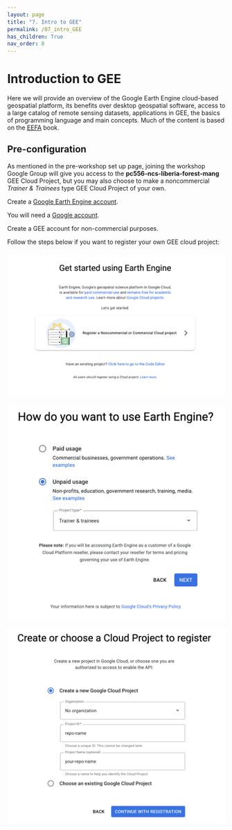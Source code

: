 ```yaml
---
layout: page
title: "7. Intro to GEE"
permalink: /07_intro_GEE
has_children: True
nav_order: 8
---
```



# Introduction to GEE

Here we will provide an overview of the Google Earth Engine cloud-based geospatial platform, its benefits over desktop geospatial software, access to a large catalog of remote sensing datasets, applications in GEE, the basics of programming language and main concepts. Much of the content is based on the <a href="https://eefabook.org" target="_blank" rel="noopener noreferrer">EEFA</a> book.

## Pre-configuration

As mentioned in the pre-workshop set up page, joining the workshop Google Group will give you access to the **pc556-ncs-liberia-forest-mang** GEE Cloud Project, but you may also choose to make a noncommercial *Trainer & Trainees* type GEE Cloud Project of your own. 


Create a <a href="https://code.earthengine.google.com/register" target="_blank" rel="noopener noreferrer">Google Earth Engine account</a>. 

You will need a <a href="https://accounts.google.com/signup" target="_blank" rel="noopener noreferrer">Google account</a>. 

Create a GEE account for non-commercial purposes.

Follow the steps below if you want to register your own GEE cloud project:

<img align="center" src="./images/setup/setup_gee1.png" vspace="10" width="600">

<img align="center" src="./images/setup/setup_gee2.png" vspace="10" width="600">

<img align="center" src="./images/setup/setup_gee3.png" vspace="10" width="600">
